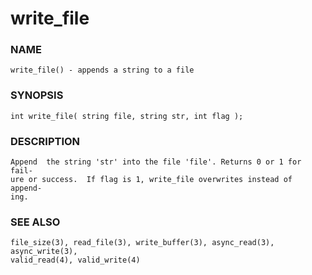 # write_file

### NAME

    write_file() - appends a string to a file

### SYNOPSIS

    int write_file( string file, string str, int flag );

### DESCRIPTION

    Append  the string 'str' into the file 'file'. Returns 0 or 1 for fail‐
    ure or success.  If flag is 1, write_file overwrites instead of append‐
    ing.

### SEE ALSO

    file_size(3), read_file(3), write_buffer(3), async_read(3), async_write(3),
    valid_read(4), valid_write(4)

